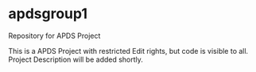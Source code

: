 # apdsgroup1
Repository for APDS Project

This is a APDS Project with restricted Edit rights, but code is visible to all.
Project Description will be added shortly.

